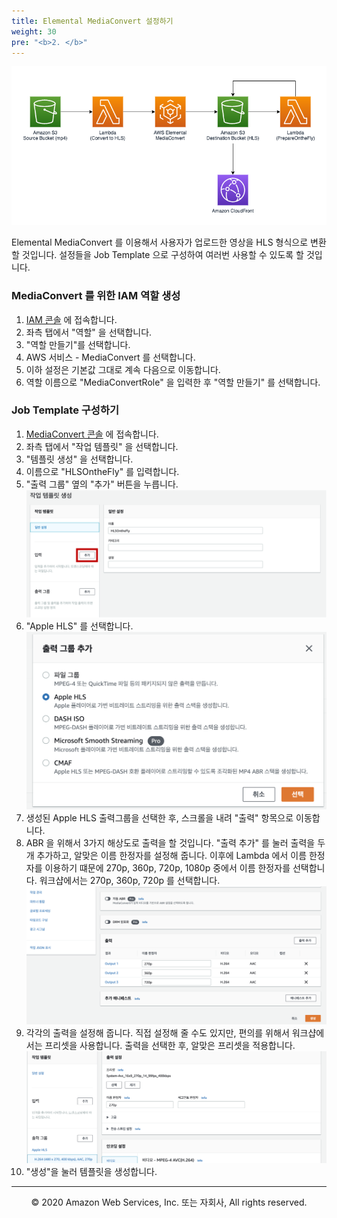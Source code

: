 ```yaml
---
title: Elemental MediaConvert 설정하기
weight: 30
pre: "<b>2. </b>"
---
```



![Diagram](/static/diagram.png)

Elemental MediaConvert 를 이용해서 사용자가 업로드한 영상을 HLS 형식으로 변환할 것입니다. 설정들을 Job Template 으로 구성하여 여러번 사용할 수 있도록 할 것입니다.

### MediaConvert 를 위한 IAM 역할 생성
1. [IAM 콘솔](https://console.aws.amazon.com/iam) 에 접속합니다.
1. 좌측 탭에서 "역할" 을 선택합니다.
1. "역할 만들기"를 선택합니다.
1. AWS 서비스 - MediaConvert 를 선택합니다.
1. 이하 설정은 기본값 그대로 계속 다음으로 이동합니다.
1. 역할 이름으로 "MediaConvertRole" 을 입력한 후 "역할 만들기" 를 선택합니다.


### Job Template 구성하기
1. [MediaConvert 콘솔](https://console.aws.amazon.com/mediaconvert) 에 접속합니다.
1. 좌측 탭에서 "작업 템플릿" 을 선택합니다.
1. "템플릿 생성" 을 선택합니다.
1. 이름으로 "HLSOntheFly" 를 입력합니다.
1. "출력 그룹" 옆의 "추가" 버튼을 누릅니다. ![EMC1](/static/ko/emc1.png)
1. "Apple HLS" 를 선택합니다. ![EMC2](/static/ko/emc2.png)
1. 생성된 Apple HLS 출력그룹을 선택한 후, 스크롤을 내려 "출력" 항목으로 이동합니다.
1. ABR 을 위해서 3가지 해상도로 출력을 할 것입니다. "출력 추가" 를 눌러 출력을 두 개 추가하고, 알맞은 이름 한정자를 설정해 줍니다. 이후에 Lambda 에서 이름 한정자를 이용하기 떄문에 270p, 360p, 720p, 1080p 중에서 이름 한정자를 선택합니다. 워크샵에서는 270p, 360p, 720p 를 선택합니다. ![EMC3](/static/ko/emc3.png)
1. 각각의 출력을 설정해 줍니다. 직접 설정해 줄 수도 있지만, 편의를 위해서 워크샵에서는 프리셋을 사용합니다. 출력을 선택한 후, 알맞은 프리셋을 적용합니다. ![EMC4](/static/ko/emc4.png)
1. "생성"을 눌러 템플릿을 생성합니다.

---
<p align="center">
© 2020 Amazon Web Services, Inc. 또는 자회사, All rights reserved.
</p>
